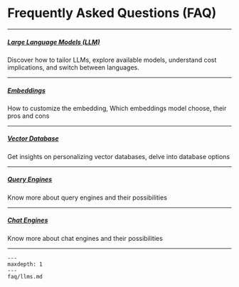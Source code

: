 # Frequently Asked Questions (FAQ)

---

##### [Large Language Models (LLM)](./faq/llms.md)

Discover how to tailor LLMs, explore available models, understand cost implications, and switch between languages.

---

##### [Embeddings](./faq/embeddings.md)

How to customize the embedding, Which embeddings model choose, their pros and cons

---

##### [Vector Database](./faq/vector_databases.md)

Get insights on personalizing vector databases, delve into database options

---

##### [Query Engines](./faq/query_engines.md)

Know more about query engines and their possibilities

---

##### [Chat Engines](./faq/chat_engines.md)

Know more about chat engines and their possibilities

---

```{toctree}
---
maxdepth: 1
---
faq/llms.md

```
